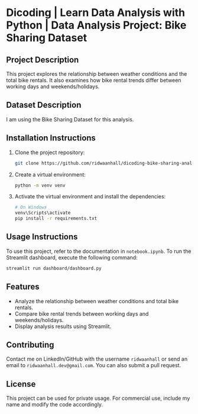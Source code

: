 # Dicoding | Learn Data Analysis with Python | Data Analysis Project: Bike Sharing Dataset

## Project Description

This project explores the relationship between weather conditions and the total bike rentals. It also examines how bike rental trends differ between working days and weekends/holidays.

## Dataset Description

I am using the Bike Sharing Dataset for this analysis.

## Installation Instructions

1. Clone the project repository:

    ```sh
    git clone https://github.com/ridwaanhall/dicoding-bike-sharing-analysis
    ```

2. Create a virtual environment:

    ```sh
    python -m venv venv
    ```

3. Activate the virtual environment and install the dependencies:

    ```sh
    # On Windows
    venv\Scripts\activate
    pip install -r requirements.txt
    ```

## Usage Instructions

To use this project, refer to the documentation in `notebook.ipynb`.
To run the Streamlit dashboard, execute the following command:

```sh
streamlit run dashboard/dashboard.py
```

## Features

- Analyze the relationship between weather conditions and total bike rentals.
- Compare bike rental trends between working days and weekends/holidays.
- Display analysis results using Streamlit.

## Contributing

Contact me on LinkedIn/GitHub with the username `ridwaanhall` or send an email to `ridwaanhall.dev@gmail.com`. You can also submit a pull request.

## License

This project can be used for private usage. For commercial use, include my name and modify the code accordingly.
